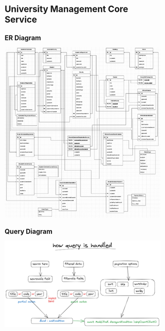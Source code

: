 # University Management Core Service

## ER Diagram

![ER Diagram](ER-diragram-42.png)

## Query Diagram

![query-diagram](query.png)

